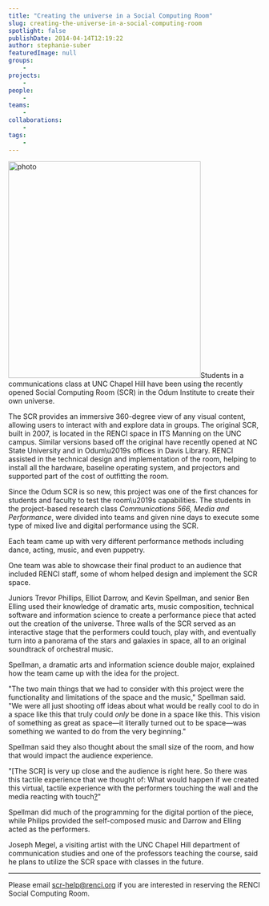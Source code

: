 ```yaml
---
title: "Creating the universe in a Social Computing Room"
slug: creating-the-universe-in-a-social-computing-room
spotlight: false
publishDate: 2014-04-14T12:19:22
author: stephanie-suber
featuredImage: null
groups:
    - 
projects:
    - 
people:
    - 
teams: 
    - 
collaborations:
    - 
tags:
    - 
---
```

<p><a href="http://www.renci.org/wp-content/uploads/2014/04/photo.jpg"  rel="lightbox[roadtrip]"><img class=" wp-image-13286 alignleft" src="http://www.renci.org/wp-content/uploads/2014/04/photo-910x1024.jpg" alt="photo" width="384" height="432" srcset="https://renci.org/wp-content/uploads/2014/04/photo-910x1024.jpg 910w, https://renci.org/wp-content/uploads/2014/04/photo-266x300.jpg 266w, https://renci.org/wp-content/uploads/2014/04/photo-640x720.jpg 640w" sizes="(max-width: 384px) 100vw, 384px" /></a>Students in a communications class at UNC Chapel Hill have been using the recently opened Social Computing Room (SCR) in the Odum Institute to create their own universe.</p>
<p>The SCR provides an immersive 360-degree view of any visual content, allowing users to interact with and explore data in groups. The original SCR, built in 2007, is located in the RENCI space in ITS Manning on the UNC campus. Similar versions based off the original have recently opened at NC State University and in Odum\u2019s offices in Davis Library. RENCI assisted in the technical design and implementation of the room, helping to install all the hardware, baseline operating system, and projectors and supported part of the cost of outfitting the room.<!--more--></p>
<p>Since the Odum SCR is so new, this project was one of the first chances for students and faculty to test the room\u2019s capabilities. The students in the project-based research class <i>Communications 566, Media and Performance</i>, were divided into teams and given nine days to execute some type of mixed live and digital performance using the SCR.</p>
<p>Each team came up with very different performance methods including dance, acting, music, and even puppetry.</p>
<p>One team was able to showcase their final product to an audience that included RENCI staff, some of whom helped design and implement the SCR space.</p>
<p>Juniors Trevor Phillips, Elliot Darrow, and Kevin Spellman<ins cite="mailto:Karen%20Green" datetime="2014-04-14T10:28">,</ins> and senior Ben Elling used their knowledge of dramatic arts, music composition, technical software and information science to create a performance piece that acted out the creation of the universe. Three walls of the SCR served as an interactive stage that the performers could touch, play with, and eventually turn into a panorama of the stars and galaxies in space, all to an original soundtrack of orchestral music.</p>
<p>Spellman, a dramatic arts and information science double major, explained how the team came up with the idea for the project.</p>
<p>"The two main things that we had to consider with this project were the functionality and limitations of the space and the music," Spellman said. "We were all just shooting off ideas about what would be really cool to do in a space like this that truly could <i>only</i> be done in a space like this. This vision of something as great as space&mdash;it literally turned out to be space&mdash;was something we wanted to do from the very beginning."</p>
<p>Spellman said they also thought about the small size of the room, and how that would impact the audience experience.</p>
<p>"[The SCR] is very up close and the audience is right here. So there was this tactile experience that we thought of: What would happen if we created this virtual, tactile experience with the performers touching the wall and the media reacting with touch<ins cite="mailto:Karen%20Green" datetime="2014-04-14T10:32">?</ins>"</p>
<p>Spellman did much of the programming for the digital portion of the piece, while Philips provided the self-composed music and Darrow and Elling acted as the performers.</p>
<p>Joseph Megel, a visiting artist with the UNC Chapel Hill department of communication studies and one of the professors teaching the course, said he plans to utilize the SCR space with classes in the future.</p>
<hr />
<p class="p1"><span class="s1">Please email <a href="mailto:scr-help@renci.org"><span class="s2">scr-help@renci.org</span></a> if you are interested in reserving the RENCI Social Computing Room.</span></p>
<!-- AddThis Advanced Settings generic via filter on the_content --><!-- AddThis Share Buttons generic via filter on the_content -->
